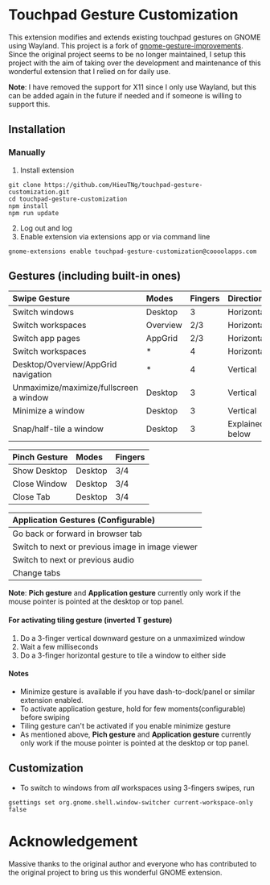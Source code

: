 # Touchpad Gesture Customization
This extension modifies and extends existing touchpad gestures on GNOME using Wayland. This project is a fork of [gnome-gesture-improvements](https://github.com/harshadgavali/gnome-gesture-improvements). Since the original project seems to be no longer maintained, I setup this project with the aim of taking over the development and maintenance of this wonderful extension that I relied on for daily use.

**Note**: I have removed the support for X11 since I only use Wayland, but this can be added again in the future if needed and if someone is willing to support this.

## Installation
<!-- ### From GNOME Extensions Website
<a href="">
<img src="https://github.com/andyholmes/gnome-shell-extensions-badge/raw/master/get-it-on-ego.svg" alt="Get it on EGO" width="200" />
</a> -->

### Manually
1. Install extension
```
git clone https://github.com/HieuTNg/touchpad-gesture-customization.git
cd touchpad-gesture-customization
npm install
npm run update
```
2. Log out and log
3. Enable extension via extensions app or via command line
```
gnome-extensions enable touchpad-gesture-customization@coooolapps.com
```

## Gestures (including built-in ones)
| Swipe Gesture                           | Modes    | Fingers | Direction       |
| :-------------------------------------- | :------- | :------ | :-------------- |
| Switch windows                          | Desktop  | 3       | Horizontal      |
| Switch workspaces                       | Overview | 2/3     | Horizontal      |
| Switch app pages                        | AppGrid  | 2/3     | Horizontal      |
| Switch workspaces                       | *        | 4       | Horizontal      |
| Desktop/Overview/AppGrid navigation     | *        | 4       | Vertical        |
| Unmaximize/maximize/fullscreen a window | Desktop  | 3       | Vertical        |
| Minimize a window                       | Desktop  | 3       | Vertical        |
| Snap/half-tile a window                 | Desktop  | 3       | Explained below |

| Pinch Gesture | Modes   | Fingers |
| :------------ | :------ | :------ |
| Show Desktop  | Desktop | 3/4     |
| Close Window  | Desktop | 3/4     |
| Close Tab     | Desktop | 3/4     |

| Application Gestures (Configurable) |
| :--- |
| Go back or forward in browser tab |
| Switch to next or previous image in image viewer |
| Switch to next or previous audio |
| Change tabs |

**Note**: **Pich gesture** and **Application gesture** currently only work if the mouse pointer is pointed at the desktop or top panel.

#### For activating tiling gesture (inverted T gesture)
1. Do a 3-finger vertical downward gesture on a unmaximized window
2. Wait a few milliseconds
3. Do a 3-finger horizontal gesture to tile a window to either side

#### Notes
* Minimize gesture is available if you have dash-to-dock/panel or similar extension enabled.
* To activate application gesture, hold for few moments(configurable) before swiping
* Tiling gesture can't be activated if you enable minimize gesture
* As mentioned above, **Pich gesture** and **Application gesture** currently only work if the mouse pointer is pointed at the desktop or top panel.

## Customization
* To switch to windows from *all* workspaces using 3-fingers swipes, run 
```
gsettings set org.gnome.shell.window-switcher current-workspace-only false
```

# Acknowledgement
Massive thanks to the original author and everyone who has contributed to the original project to bring us this wonderful GNOME extension.
